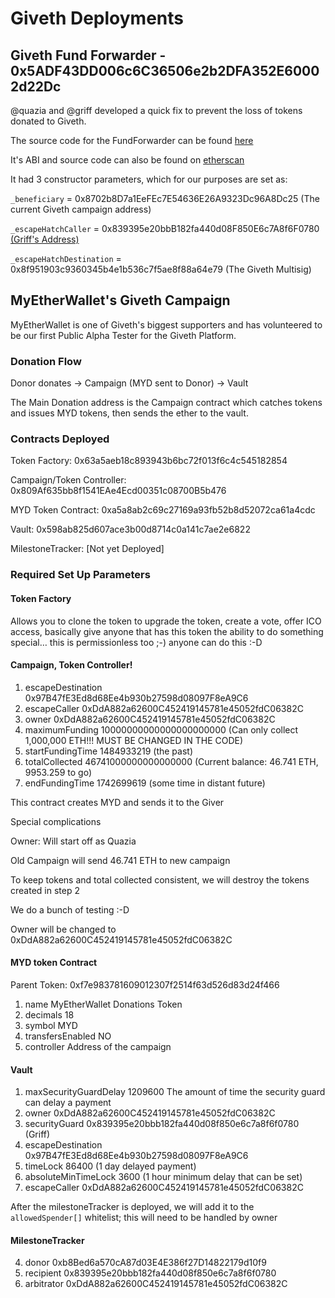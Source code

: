 # Giveth Deployments

## Giveth Fund Forwarder - 0x5ADF43DD006c6C36506e2b2DFA352E60002d22Dc

@quazia and @griff developed a quick fix to prevent the loss of tokens donated to Giveth.

The source code for the FundForwarder can be found [here](https://github.com/Giveth/fund-forwarder/blob/master/contracts/FundForwarder.sol)

It's ABI and source code can also be found on [etherscan](https://etherscan.io/address/0x5ADF43DD006c6C36506e2b2DFA352E60002d22Dc#code)

It had 3 constructor parameters, which for our purposes are set as:

`_beneficiary` = 0x8702b8D7a1EeFEc7E54636E26A9323Dc96A8Dc25 (The current Giveth campaign address)

`_escapeHatchCaller` = 0x839395e20bbB182fa440d08F850E6c7A8f6F0780 [(Griff's Address)](https://twitter.com/thegrifft/status/755401659606528005)

`_escapeHatchDestination` = 0x8f951903c9360345b4e1b536c7f5ae8f88a64e79 (The Giveth Multisig)



## MyEtherWallet's Giveth Campaign

MyEtherWallet is one of Giveth's biggest supporters and has volunteered to be our first Public Alpha Tester for the Giveth Platform.

### Donation Flow

Donor donates -> Campaign (MYD sent to Donor) -> Vault 

The Main Donation address is the Campaign contract which catches tokens and issues MYD tokens, then sends the ether to the vault. 


### Contracts Deployed


Token Factory: 0x63a5aeb18c893943b6bc72f013f6c4c545182854

Campaign/Token Controller: 0x809Af635bb8f1541EAe4Ecd00351c08700B5b476

MYD Token Contract: 0xa5a8ab2c69c27169a93fb52b8d52072ca61a4cdc

Vault: 0x598ab825d607ace3b00d8714c0a141c7ae2e6822 

MilestoneTracker: [Not yet Deployed]


### Required Set Up Parameters

#### Token Factory 


Allows you to clone the token to upgrade the token, create a vote, offer ICO access, basically give anyone that has this token the ability to do something special… this is permissionless too ;-) anyone can do this :-D


#### Campaign, Token Controller! 


1.  escapeDestination    0x97B47fE3Ed8d68Ee4b930b27598d08097F8eA9C6
2.  escapeCaller    0xDdA882a62600C452419145781e45052fdC06382C
3.  owner    0xDdA882a62600C452419145781e45052fdC06382C
4.  maximumFunding    10000000000000000000000 (Can only collect 1,000,000 ETH!!! MUST BE CHANGED IN THE CODE) 
5.  startFundingTime    1484933219 (the past)
6.  totalCollected    46741000000000000000  (Current balance: 46.741 ETH, 9953.259 to go)
7.  endFundingTime    1742699619 (some time in distant future)

This contract creates MYD and sends it to the Giver  

Special complications

Owner: Will start off as Quazia

Old Campaign will send 46.741 ETH  to new campaign

To keep tokens and total collected consistent, we will destroy the tokens created in step 2

We do a bunch of testing :-D

Owner will be changed to 0xDdA882a62600C452419145781e45052fdC06382C 


#### MYD token Contract

Parent Token: 0xf7e983781609012307f2514f63d526d83d24f466

1.  name    MyEtherWallet Donations Token 
2.  decimals    18
3.  symbol    MYD 
4.  transfersEnabled    NO
5.  controller    Address of the campaign 



#### Vault

1.  maxSecurityGuardDelay    1209600 The amount of time the security guard can delay a payment
3.  owner    0xDdA882a62600C452419145781e45052fdC06382C 
5.  securityGuard    0x839395e20bbb182fa440d08f850e6c7a8f6f0780 (Griff)
6.  escapeDestination    0x97B47fE3Ed8d68Ee4b930b27598d08097F8eA9C6
7.  timeLock    86400 (1 day delayed payment)
9.  absoluteMinTimeLock    3600 (1 hour minimum delay that can be set)
10.  escapeCaller    0xDdA882a62600C452419145781e45052fdC06382C

After the milestoneTracker is deployed, we will add it to the `allowedSpender[]` whitelist; this will need to be handled by owner

#### MilestoneTracker 
4.  donor    0xb8Bed6a570cA87d03E4E386f27D14822179d10f9
5.  recipient    0x839395e20bbb182fa440d08f850e6c7a8f6f0780 
6.  arbitrator    0xDdA882a62600C452419145781e45052fdC06382C 


